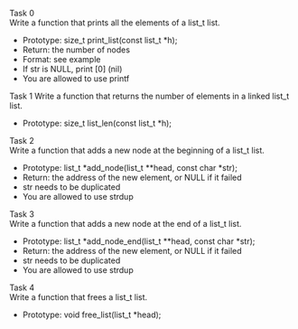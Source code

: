 Task 0  
Write a function that prints all the elements of a list_t list.  
* Prototype: size_t print_list(const list_t *h);  
* Return: the number of nodes  
* Format: see example  
* If str is NULL, print [0] (nil)  
* You are allowed to use printf  

Task 1 
Write a function that returns the number of elements in a linked list_t list.  
* Prototype: size_t list_len(const list_t *h);

Task 2  
Write a function that adds a new node at the beginning of a list_t list.  
* Prototype: list_t *add_node(list_t **head, const char *str);
* Return: the address of the new element, or NULL if it failed
* str needs to be duplicated
* You are allowed to use strdup  

Task 3  
Write a function that adds a new node at the end of a list_t list.  
* Prototype: list_t *add_node_end(list_t **head, const char *str);
* Return: the address of the new element, or NULL if it failed
* str needs to be duplicated
* You are allowed to use strdup  

Task 4  
Write a function that frees a list_t list.  
* Prototype: void free_list(list_t *head);
